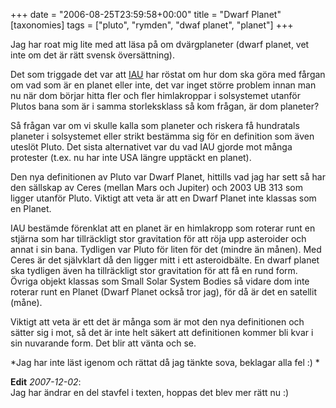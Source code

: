 +++
date = "2006-08-25T23:59:58+00:00"
title = "Dwarf Planet"
[taxonomies]
tags = ["pluto", "rymden", "dwaf planet", "planet"]
+++

Jag har roat mig lite med att läsa på om dvärgplaneter (dwarf planet, vet inte om det är rätt svensk översättning).

Det som triggade det var att [IAU][1] har röstat om hur dom ska göra med fårgan om vad som är en planet eller inte, det var inget större problem innan man nu när dom börjar hitta fler och fler himlakroppar i solsystemet utanför Plutos bana som är i samma storleksklass så kom frågan, är dom planeter?

Så frågan var om vi skulle kalla som planeter och riskera få hundratals planeter i solsystemet eller strikt bestämma sig för en definition som även uteslöt Pluto. Det sista alternativet var du vad IAU gjorde mot många protester (t.ex. nu har inte USA längre upptäckt en planet).

Den nya definitionen av Pluto var Dwarf Planet, hittills vad jag har sett så har den sällskap av Ceres (mellan Mars och Jupiter) och 2003 UB 313 som ligger utanför Pluto. Viktigt att veta är att en Dwarf Planet inte klassas som en Planet.

IAU bestämde förenklat att en planet är en himlakropp som roterar runt en stjärna som har tillräckligt stor gravitation för att röja upp asteroider och annat i sin bana. Tydligen var Pluto för liten för det (mindre än månen). Med Ceres är det självklart då den ligger mitt i ett asteroidbälte. En dwarf planet ska tydligen även ha tillräckligt stor gravitation för att få en rund form. Övriga objekt klassas som Small Solar System Bodies så vidare dom inte roterar runt en Planet (Dwarf Planet också tror jag), för då är det en satellit (måne).

Viktigt att veta är ett det är många som är mot den nya definitionen och sätter sig i mot, så det är inte helt säkert att definitionen kommer bli kvar i sin nuvarande form. Det blir att vänta och se.

*Jag har inte läst igenom och rättat då jag tänkte sova, beklagar alla fel :) *

**Edit** *2007-12-02*:  
Jag har ändrar en del stavfel i texten, hoppas det blev mer rätt nu :) 



<small></small>

 [1]: http://www.iau.org/
